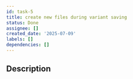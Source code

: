 ```yaml
---
id: task-5
title: create new files during variant saving
status: Done
assignee: []
created_date: '2025-07-09'
labels: []
dependencies: []
---
```


## Description
